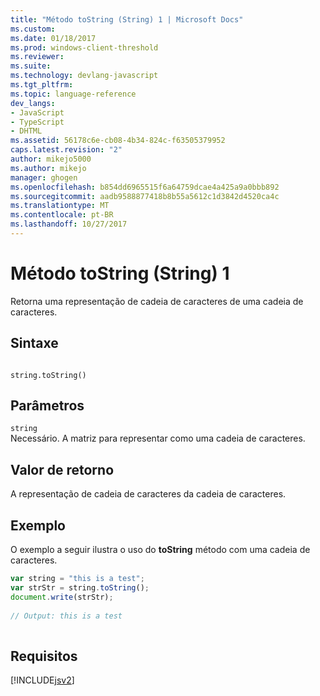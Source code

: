 ```yaml
---
title: "Método toString (String) 1 | Microsoft Docs"
ms.custom: 
ms.date: 01/18/2017
ms.prod: windows-client-threshold
ms.reviewer: 
ms.suite: 
ms.technology: devlang-javascript
ms.tgt_pltfrm: 
ms.topic: language-reference
dev_langs:
- JavaScript
- TypeScript
- DHTML
ms.assetid: 56178c6e-cb08-4b34-824c-f63505379952
caps.latest.revision: "2"
author: mikejo5000
ms.author: mikejo
manager: ghogen
ms.openlocfilehash: b854dd6965515f6a64759dcae4a425a9a0bbb892
ms.sourcegitcommit: aadb9588877418b8b55a5612c1d3842d4520ca4c
ms.translationtype: MT
ms.contentlocale: pt-BR
ms.lasthandoff: 10/27/2017
---
```

# <a name="tostring-method-string-1"></a>Método toString (String) 1
Retorna uma representação de cadeia de caracteres de uma cadeia de caracteres.  
  
## <a name="syntax"></a>Sintaxe  
  
```  
  
string.toString()  
```  
  
## <a name="parameters"></a>Parâmetros  
 `string`  
 Necessário. A matriz para representar como uma cadeia de caracteres.  
  
## <a name="return-value"></a>Valor de retorno  
 A representação de cadeia de caracteres da cadeia de caracteres.  
  
## <a name="example"></a>Exemplo  
 O exemplo a seguir ilustra o uso do **toString** método com uma cadeia de caracteres.  
  
```JavaScript  
var string = "this is a test";  
var strStr = string.toString();  
document.write(strStr);  
  
// Output: this is a test  
  
```  
  
## <a name="requirements"></a>Requisitos  
 [!INCLUDE[jsv2](../../javascript/reference/includes/jsv2-md.md)]